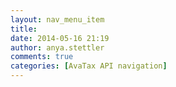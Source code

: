 ```yaml
---
layout: nav_menu_item
title: 
date: 2014-05-16 21:19
author: anya.stettler
comments: true
categories: [AvaTax API navigation]
---
```

 
